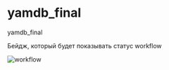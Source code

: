 # yamdb_final
yamdb_final

Бейдж, который будет показывать статус workflow

![workflow](https://github.com/elovceva/yamdb_final/actions/workflows/yamdb_workflow.yaml/badge.svg)

